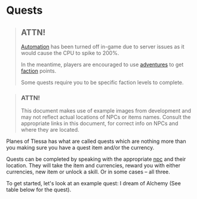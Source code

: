 # Quests

> ## ATTN!
>
> [Automation](/information/automation) has been turned off in-game due to server issues as it would cause the CPU to spike to 200%.
>
> In the meantime, players are encouraged to use [adventures](/information/adventure) to get [faction](/information/factions) points.
> 
> Some quests require you to be specific faction levels to complete.

> ### ATTN!
>
> This document makes use of example images from development and may not reflect actual locations of NPCs or items names. Consult the appropriate links in this document, for correct info on NPCs and where they are located.

Planes of Tlessa has what are called quests which are nothing more than you making sure you have a quest item and/or the currency.

Quests can be completed by speaking with the appropriate [npc]() and their location. They will take the item and currencies, reward you with either currencies, new item or unlock a skill. Or in some cases – all three.

To get started, let's look at an example quest: I dream of Alchemy (See table below for the quest).

